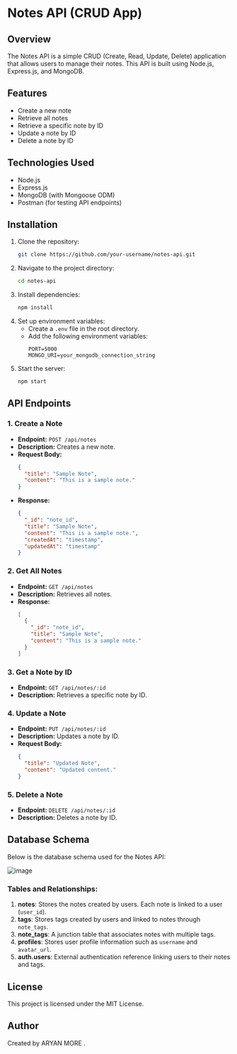 # Notes API (CRUD App)

## Overview
The Notes API is a simple CRUD (Create, Read, Update, Delete) application that allows users to manage their notes. This API is built using Node.js, Express.js, and MongoDB.

## Features
- Create a new note
- Retrieve all notes
- Retrieve a specific note by ID
- Update a note by ID
- Delete a note by ID

## Technologies Used
- Node.js
- Express.js
- MongoDB (with Mongoose ODM)
- Postman (for testing API endpoints)

## Installation

1. Clone the repository:
   ```bash
   git clone https://github.com/your-username/notes-api.git
   ```
2. Navigate to the project directory:
   ```bash
   cd notes-api
   ```
3. Install dependencies:
   ```bash
   npm install
   ```
4. Set up environment variables:
   - Create a `.env` file in the root directory.
   - Add the following environment variables:
     ```env
     PORT=5000
     MONGO_URI=your_mongodb_connection_string
     ```
5. Start the server:
   ```bash
   npm start
   ```

## API Endpoints

### 1. Create a Note
- **Endpoint:** `POST /api/notes`
- **Description:** Creates a new note.
- **Request Body:**
  ```json
  {
    "title": "Sample Note",
    "content": "This is a sample note."
  }
  ```
- **Response:**
  ```json
  {
    "_id": "note_id",
    "title": "Sample Note",
    "content": "This is a sample note.",
    "createdAt": "timestamp",
    "updatedAt": "timestamp"
  }
  ```

### 2. Get All Notes
- **Endpoint:** `GET /api/notes`
- **Description:** Retrieves all notes.
- **Response:**
  ```json
  [
    {
      "_id": "note_id",
      "title": "Sample Note",
      "content": "This is a sample note."
    }
  ]
  ```

### 3. Get a Note by ID
- **Endpoint:** `GET /api/notes/:id`
- **Description:** Retrieves a specific note by ID.

### 4. Update a Note
- **Endpoint:** `PUT /api/notes/:id`
- **Description:** Updates a note by ID.
- **Request Body:**
  ```json
  {
    "title": "Updated Note",
    "content": "Updated content."
  }
  ```

### 5. Delete a Note
- **Endpoint:** `DELETE /api/notes/:id`
- **Description:** Deletes a note by ID.

## Database Schema
Below is the database schema used for the Notes API:

![image](https://github.com/user-attachments/assets/43a04291-258c-43b5-ad3c-9feaa36d9c88)


### Tables and Relationships:
1. **notes**: Stores the notes created by users. Each note is linked to a user (`user_id`).
2. **tags**: Stores tags created by users and linked to notes through `note_tags`.
3. **note_tags**: A junction table that associates notes with multiple tags.
4. **profiles**: Stores user profile information such as `username` and `avatar_url`.
5. **auth.users**: External authentication reference linking users to their notes and tags.

## License
This project is licensed under the MIT License.

## Author
Created by ARYAN MORE .

